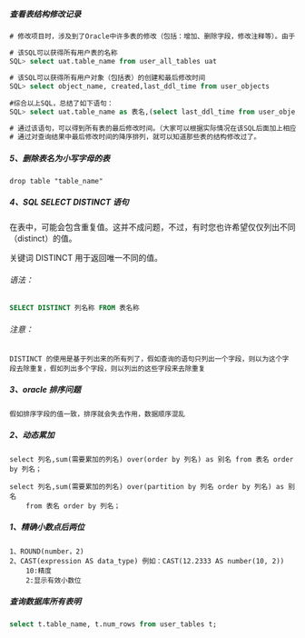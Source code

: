 ##### 查看表结构修改记录

```sql
# 修改项目时，涉及到了Oracle中许多表的修改（包括：增加、删除字段，修改注释等）。由于开始没有进行记录，造成在上测试机时，忘记了具体修改过哪些表了。后来在网上查找了一些资料，例如：

# 该SQL可以获得所有用户表的名称
SQL> select uat.table_name from user_all_tables uat 
    
# 该SQL可以获得所有用户对象（包括表）的创建和最后修改时间
SQL> select object_name, created,last_ddl_time from user_objects 
    
#综合以上SQL，总结了如下语句：
SQL> select uat.table_name as 表名,(select last_ddl_time from user_objects where object_name = uat.table_name ) as 最后修改日期 from user_all_tables uat

# 通过该语句，可以得到所有表的最后修改时间。（大家可以根据实际情况在该SQL后面加上相应的条件表达式）
# 通过对查询结果中最后修改时间的降序排列，就可以知道那些表的结构修改过了。
```



##### 5、删除表名为小写字母的表

```
drop table "table_name"
```



##### 4、SQL SELECT DISTINCT 语句

在表中，可能会包含重复值。这并不成问题，不过，有时您也许希望仅仅列出不同（distinct）的值。

关键词 DISTINCT 用于返回唯一不同的值。

###### 语法：

```sql
SELECT DISTINCT 列名称 FROM 表名称
```

###### 注意：

```
DISTINCT 的使用是基于列出来的所有列了，假如查询的语句只列出一个字段，则以为这个字段去除重复，假如列出多个字段，则以列出的这些字段来去除重复
```

##### 3、oracle 排序问题

```
假如排序字段的值一致，排序就会失去作用，数据顺序混乱
```

##### 2、动态累加

```
select 列名,sum(需要累加的列名) over(order by 列名) as 别名 from 表名 order by 列名；

select 列名,sum(需要累加的列名) over(partition by 列名 order by 列名) as 别名 
	from 表名 order by 列名；

```

##### 1、精确小数点后两位

```
1、ROUND(number，2)
2、CAST(expression AS data_type) 例如：CAST(12.2333 AS number(10, 2)) 
	10:精度
	2:显示有效小数位
```

##### 查询数据库所有表明

```sql
select t.table_name, t.num_rows from user_tables t;
```

